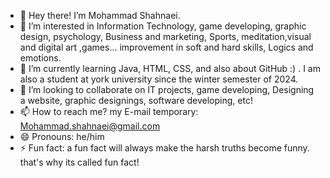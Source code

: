 - 👋 Hey there! I’m Mohammad Shahnaei.
- 👀 I’m interested in Information Technology, game developing, graphic design, psychology, Business and marketing, Sports, meditation,visual and digital art ,games... improvement in soft and hard skills, Logics and emotions.
- 🌱 I’m currently learning Java, HTML, CSS, and also about GitHub :) . I am also a student at york university since the winter semester of 2024.
- 💞️ I’m looking to collaborate on IT projects, game developing, Designing a website, graphic designings, software developing, etc!
- 📫 How to reach me? my E-mail temporary: Mohammad.shahnaei@gmail.com
- 😄 Pronouns: he/him
- ⚡ Fun fact: a fun fact will always make the harsh truths become funny. that's why its called fun fact!

<!---
MSH-trojan/MSH-trojan is a ✨ special ✨ repository because its `README.md` (this file) appears on your GitHub profile.
You can click the Preview link to take a look at your changes.
--->
